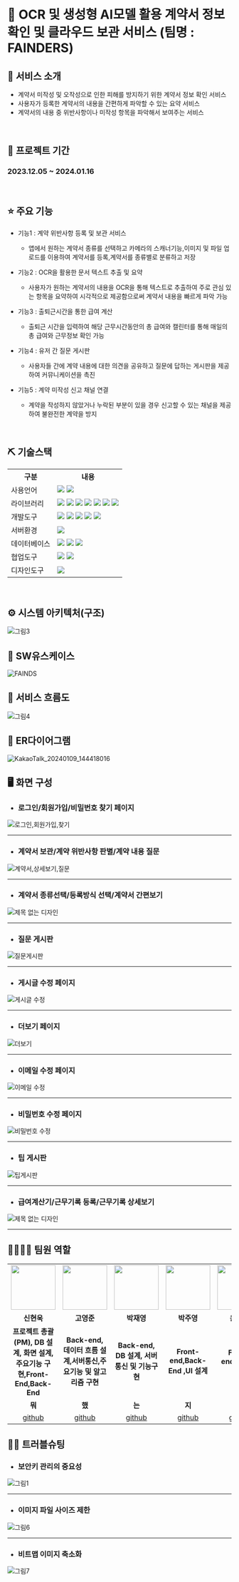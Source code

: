 # 📎 OCR 및 생성형 AI모델 활용 계약서 정보 확인 및 클라우드 보관 서비스 (팀명 : FAINDERS)


## 👀 서비스 소개
* 계약서 미작성 및 오작성으로 인한 피해를 방지하기 위한 계약서 정보 확인 서비스
* 사용자가 등록한 계약서의 내용을 간편하게 파악할 수 있는 요약 서비스
* 계약서의 내용 중 위반사항이나 미작성 항목을 파악해서 보여주는 서비스
<br>

## 📅 프로젝트 기간
### 2023.12.05 ~ 2024.01.16
<br>

## ⭐ 주요 기능
* 기능1 : 계약 위반사항 등록 및 보관 서비스
  * 앱에서 원하는 계약서 종류를 선택하고 카메라의 스캐너기능,이미지 및 파일 업로드를 이용하여 계약서를 등록,계약서를 종류별로 분류하고 저장
  
* 기능2 : OCR을 활용한 문서 텍스트 추출 및 요약
  * 사용자가 원하는 계약서의 내용을 OCR을 통해 텍스트로 추출하여 주로 관심 있는 항목을 요약하여 시각적으로 제공함으로써 계약서 내용을 빠르게 파악 가능
  
* 기능3 : 출퇴근시간을 통한 급여 계산
  * 출퇴근 시간을 입력하여 해당 근무시간동안의 총 급여와 캘린터를 통해 매일의 총 급여와 근무정보 확인 가능

* 기능4 : 유저 간 질문 게시판
  * 사용자들 간에 계약 내용에 대한 의견을 공유하고 질문에 답하는 게시판을 제공하여 커뮤니케이션을 촉진

* 기능5 : 계약 미작성 신고 채널 연결
  * 계약을 작성하지 않았거나 누락된 부분이 있을 경우 신고할 수 있는 채널을 제공하여 불완전한 계약을 방지 

<br>

## ⛏ 기술스택
<table>
    <tr>
        <th>구분</th>
        <th>내용</th>
    </tr>
    <tr>
        <td>사용언어</td>
        <td>
            <img src="https://img.shields.io/badge/Java-007396?style=for-the-badge&logo=java&logoColor=white"/>            
            <img src="https://img.shields.io/badge/Python-3776AB?style=for-the-badge&logo=Python&logoColor=white"/>        
        </td>
    </tr>
    <tr>
        <td>라이브러리</td>
        <td>
            <img src="https://img.shields.io/badge/apachemaven-C71A36?style=for-the-adge&logo=apachemaven&logoColor=white"/>
            <img src="https://img.shields.io/badge/lombok-4285F4?style=for-the-badge&logo=lombok&logoColor=white"/>
            <img src="https://img.shields.io/badge/mybatis-ECD53F?style=for-the-badge&logo=mybatis&logoColor=white"/>
            <img src="https://img.shields.io/badge/gson-000000?style=for-the-badge&logo=gson&logoColor=white"/>
            <img src="https://img.shields.io/badge/flask-000000?style=for-the-badge&logo=flask&logoColor=white"/>           
            <img src="https://img.shields.io/badge/springboot-6DB33F?style=for-the-badge&logo=springboot&logoColor=white"/>
            <img src="https://img.shields.io/badge/openai-412991?style=for-the-badge&logo=openai&logoColor=white"/>
        </td>
    </tr>
    <tr>
        <td>개발도구</td>
        <td>
            <img src="https://img.shields.io/badge/Eclipse-2C2255?style=for-the-badge&logo=Eclipse&logoColor=white"/>
            <img src="https://img.shields.io/badge/VSCode-007ACC?style=for-the-badge&logo=VisualStudioCode&logoColor=white"/>
            <img src="https://img.shields.io/badge/Anaconda-44A833?style=for-the-badge&logo=Anaconda&logoColor=white"/>
            <img src="https://img.shields.io/badge/Jupyter-F37626?style=for-the-badge&logo=Jupyter&logoColor=white"/>
            <img src="https://img.shields.io/badge/Android-34A853?style=for-the-badge&logo=Android&logoColor=white"/>
        </td>
    </tr>
    <tr>
        <td>서버환경</td>
        <td>
            <img src="https://img.shields.io/badge/Apache Tomcat 9.0-D22128?style=for-the-badge&logo=Apache Tomcat&logoColor=white"/> 
        </td>
    </tr>
    <tr>
        <td>데이터베이스</td>
        <td>
            <img src="https://img.shields.io/badge/MySQL-4479A1?style=for-the-badge&logo=MySQL&logoColor=white"/>
            <img src="https://img.shields.io/badge/MongoDB-47A248?style=for-the-badge&logo=MongoDB&logoColor=white"/>
            <img src="https://img.shields.io/badge/amazons3-569A31?style=for-the-badge&logo=amazons3&logoColor=white"/>
        </td>
    </tr>
    <tr>
        <td>협업도구</td>
        <td>
            <img src="https://img.shields.io/badge/Git-F05032?style=for-the-badge&logo=Git&logoColor=white"/> 
            <img src="https://img.shields.io/badge/GitHub-181717?style=for-the-badge&logo=GitHub&logoColor=white"/>
        </td>
    </tr>
    <tr>
        <td>디자인도구</td>
        <td>
            <img src="https://img.shields.io/badge/Figma-F24E1E?style=for-the-badge&logo=Figma&logoColor=white"/>
        </td>
    </tr>
</table>
<br>

## ⚙ 시스템 아키텍처(구조)
![그림3](https://github.com/2023-SMHRD-KDT-AI-3/Fainds/assets/144747174/af83f5cd-affa-4389-a835-b460137f5ffa)

## 📌 SW유스케이스
![FAINDS](https://github.com/2023-SMHRD-KDT-AI-3/Fainds/assets/144747174/306beca9-8a36-42bf-90a0-310f1a2e23dc)

## 📌 서비스 흐름도
![그림4](https://github.com/2023-SMHRD-KDT-AI-3/Fainds/assets/144747174/a9c4e821-f3a5-428a-9700-268c9136c5cd)

## 📌 ER다이어그램
![KakaoTalk_20240109_144418016](https://github.com/2023-SMHRD-KDT-AI-3/Fainds/assets/144747174/f8bbb6e2-3d8a-4900-b75b-2b11e48a6629)

## 🖥 화면 구성

- ### 로그인/회원가입/비밀번호 찾기 페이지
![로그인,회원가입,찾기](https://github.com/2023-SMHRD-KDT-AI-3/Fainds/assets/144747174/5c5d0543-e500-42db-aaea-7f1f7c5844c1)
<hr>

- ### 계약서 보관/계약 위반사항 판별/계약 내용 질문
![계약서,상세보기,질문](https://github.com/2023-SMHRD-KDT-AI-3/Fainds/assets/144747174/3843d506-8170-4855-b98d-04678ad45716)
<hr>

- ### 계약서 종류선택/등록방식 선택/계약서 간편보기
![제목 없는 디자인](https://github.com/2023-SMHRD-KDT-AI-3/Fainds/assets/144747174/47cbb57c-595c-48b1-a606-b425540cde8e)
<hr>

- ### 질문 게시판
![질문게시판](https://github.com/2023-SMHRD-KDT-AI-3/Fainds/assets/144747174/1ea54724-12b6-421b-a665-7448c757cf0c)
<hr>

- ### 게시글 수정 페이지
![게시글 수정](https://github.com/2023-SMHRD-KDT-AI-3/Fainds/assets/144747174/cf382ad5-0958-4a8a-ba4f-8f1e5435ed6e)
<hr>

- ### 더보기 페이지
![더보기](https://github.com/2023-SMHRD-KDT-AI-3/Fainds/assets/144747174/73ebe6e3-ecd5-4a00-bc33-2fb1aae388d6)
<hr>

- ### 이메일 수정 페이지
![이메일 수정](https://github.com/2023-SMHRD-KDT-AI-3/Fainds/assets/144747174/15a1a407-842b-4250-a5b3-5ca9205012e7)
<hr>

- ### 비밀번호 수정 페이지
![비밀번호 수정](https://github.com/2023-SMHRD-KDT-AI-3/Fainds/assets/144747174/9a4c0d64-7e46-4a7d-bd02-b464de01596d)
<hr>

- ### 팁 게시판
![팁게시판](https://github.com/2023-SMHRD-KDT-AI-3/Fainds/assets/144747174/22b1bc53-d63f-496b-9240-1f2758e630dc)
<hr>

- ### 급여계산기/근무기록 등록/근무기록 상세보기
![제목 없는 디자인](https://github.com/2023-SMHRD-KDT-AI-3/Fainds/assets/144747174/f0461cff-bd3c-492f-a32a-480bdc779b0d)
<hr>

## 👨‍👩‍👦‍👦 팀원 역할
<table>
  <tr>
    <td align="center"><img src="https://item.kakaocdn.net/do/fd49574de6581aa2a91d82ff6adb6c0115b3f4e3c2033bfd702a321ec6eda72c" width="100" height="100"/></td>
    <td align="center"><img src="https://mb.ntdtv.kr/assets/uploads/2019/01/Screen-Shot-2019-01-08-at-4.31.55-PM-e1546932545978.png" width="100" height="100"/></td>
    <td align="center"><img src="https://mblogthumb-phinf.pstatic.net/20160127_177/krazymouse_1453865104404DjQIi_PNG/%C4%AB%C4%AB%BF%C0%C7%C1%B7%BB%C1%EE_%B6%F3%C0%CC%BE%F0.png?type=w2" width="100" height="100"/></td>
    <td align="center"><img src="https://i.pinimg.com/236x/ed/bb/53/edbb53d4f6dd710431c1140551404af9.jpg" width="100" height="100"/></td>
    <td align="center"><img src="https://pbs.twimg.com/media/B-n6uPYUUAAZSUx.png" width="100" height="100"/></td>
  </tr>
  <tr>
    <td align="center"><strong>신현욱</strong></td>
    <td align="center"><strong>고영준</strong></td>
    <td align="center"><strong>박재영</strong></td>
    <td align="center"><strong>박주영</strong></td>
    <td align="center"><strong>윤대호</strong></td>
  <tr>
    <td align="center"><b>프로젝트 총괄(PM), DB 설계, 화면 설계, 주요기능 구현,Front-End,Back-End</b></td>
    <td align="center"><b>Back-end, 데이터 흐름 설계,서버통신,주요기능 및 알고리즘 구현</b></td>
    <td align="center"><b>Back-end, DB 설계, 서버통신 및 기능구현</b></td>
    <td align="center"><b>Front-end,Back-End ,UI 설계</b></td>
    <td align="center"><b>Front-end,Back-End</b></td>
  </tr>
    </tr>
    <tr>
    <td align="center"><strong>뭐</strong></td>
    <td align="center"><strong>했</strong></td>
    <td align="center"><strong>는</strong></td>
    <td align="center"><strong>지</strong></td>
    <td align="center"><strong>?</strong></td>
  </tr>
  <tr>
    <td align="center"><a href="https://github.com/hw-Shin" target='_blank'>github</a></td>
    <td align="center"><a href="https://github.com/자신의username작성해주세요" target='_blank'>github</a></td>
    <td align="center"><a href="https://github.com/ttuttae" target='_blank'>github</a></td>
    <td align="center"><a href="https://github.com/자신의username작성해주세요" target='_blank'>github</a></td>
    <td align="center"><a href="https://github.com/dao7179" target='_blank'>github</a></td>
  </tr>
</table>

## 🤾‍♂️ 트러블슈팅
- ### 보안키 관리의 중요성
![그림1](https://github.com/2023-SMHRD-KDT-AI-3/Fainds/assets/144747174/cad2e542-2086-4dd4-aec6-e0c1987178b2)
<hr>

- ### 이미지 파일 사이즈 제한
![그림6](https://github.com/2023-SMHRD-KDT-AI-3/Fainds/assets/144747174/3515a7a1-aa2d-4b5c-b052-163076714f0f)
<hr>

- ### 비트맵 이미지 축소화
![그림7](https://github.com/2023-SMHRD-KDT-AI-3/Fainds/assets/144747174/5b4798c7-dbce-4d7d-94fa-06f4522bcd0f)
